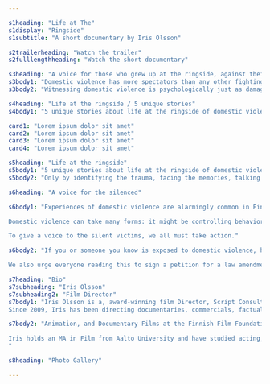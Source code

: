 ```yaml
---

s1heading: "Life at The"
s1display: "Ringside"
s1subtitle: "A short documentary by Iris Olsson"

s2trailerheading: "Watch the trailer"
s2fulllengthheading: "Watch the short documentary"

s3heading: "A voice for those who grew up at the ringside, against their will"
s3body1: "Domestic violence has more spectators than any other fighting type in the world. Over 800 million people witness it every year."
s3body2: "Witnessing domestic violence is psychologically just as damaging as experiencing it firsthand."

s4heading: "Life at the ringside / 5 unique stories"
s4body1: "5 unique stories about life at the ringside of domestic violence. Real people share real stories of growing up in a home where witnessing violence was the norm. They contemplate how the experiences have shaped them, and how they’ve learned to deal with PTSD and mental trauma.  Only by identifying the trauma, facing the memories, talking about them and going through them, can they slowly leave the ringside to the past."

card1: "Lorem ipsum dolor sit amet"
card2: "Lorem ipsum dolor sit amet"
card3: "Lorem ipsum dolor sit amet"
card4: "Lorem ipsum dolor sit amet"

s5heading: "Life at the ringside"
s5body1: "5 unique stories about life at the ringside of domestic violence. Real people share real stories of growing up in a home where witnessing violence was the norm. They contemplate how the experiences have shaped them, and how they’ve learned to deal with PTSD and mental trauma. "
s5body2: "Only by identifying the trauma, facing the memories, talking about them and going through them, can they slowly leave the ringside to the past."

s6heading: "A voice for the silenced"

s6body1: "Experiences of domestic violence are alarmingly common in Finland. One in three women and one in six men have faced violence in a relationship. Often, children in the family are also exposed to violence within the home.

Domestic violence can take many forms: it might be controlling behavior, or emotional, physical, digital, or financial abuse. Anyone, regardless of gender or family situation, can be a victim, a perpetrator, or exposed to violence.

To give a voice to the silent victims, we all must take action."

s6body2: "If you or someone you know is exposed to domestic violence, help is available. The Nollalinja helpline is open 24/7 at 0800 005 005. For emergency shelters, [click here](https://nollalinja.fi/en/shelters-for-victims-of-domestic-violence).

We also urge everyone reading this to sign a petition for a law amendment that would recognize a child as a victim in every situation where they witness violence. Sign the petition here."

s7heading: "Bio"
s7subheading: "Iris Olsson"
s7subheading2: "Film Director"
s7body1: "Iris Olsson is a, award-winning film Director, Script Consultant and Creative Coach
Since 2009, Iris has been directing documentaries, commercials, factual programs, and drama series worldwide. Passionate about telling real-life stories through both fiction and documentary."

s7body2: "Animation, and Documentary Films at the Finnish Film Foundation; Artistic Director and Head of Industry at DocPoint Helsinki Documentary Film Festival; Lecturer of Audiovisual Production at the Metropolitan University of Applied Sciences in Helsinki; and In-House Journalist at YLE.

Iris holds an MA in Film from Aalto University and have studied acting, dramaturgy, journalism, and creative writing. Iris is also a proud member of the European Film Academy.
"

s8heading: "Photo Gallery"

---
```


